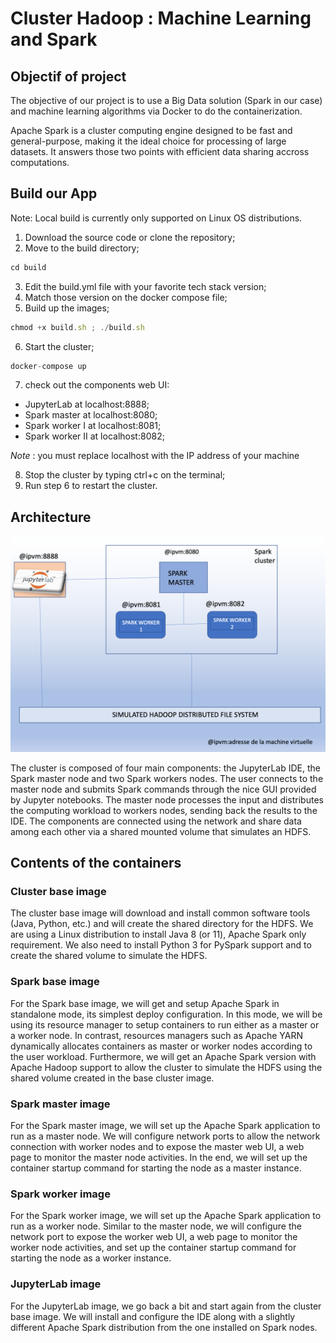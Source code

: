 # Cluster Hadoop : Machine Learning and Spark

## Objectif of project 

The objective of our project is to use a Big Data solution (Spark in our case) and machine learning algorithms via Docker to do the containerization.

Apache Spark is a cluster computing engine designed to be fast and general-purpose, making it the ideal choice for processing of large datasets. It answers those two points with efficient data sharing accross computations.

## Build our App

Note: Local build is currently only supported on Linux OS distributions.

1. Download the source code or clone the repository;
2. Move to the build directory;
```javascript
cd build
```
3. Edit the build.yml file with your favorite tech stack version;
4. Match those version on the docker compose file;
5. Build up the images;
```javascript
chmod +x build.sh ; ./build.sh
```
6. Start the cluster;
```javascript
docker-compose up
```
7. check out the components web UI:
- JupyterLab at localhost:8888;
- Spark master at localhost:8080;
- Spark worker I at localhost:8081;
- Spark worker II at localhost:8082;

*Note* : you must replace localhost with the IP address of your machine

8. Stop the cluster by typing ctrl+c on the terminal;
9. Run step 6 to restart the cluster.

## Architecture

![Alt text](https://github.com/chissi007/projet-docker/blob/main/build/workspace/data/architecture.png?raw=true "Title")

The cluster is composed of four main components: the JupyterLab IDE, the Spark master node and two Spark workers nodes. The user connects to the master node and submits Spark commands through the nice GUI provided by Jupyter notebooks. The master node processes the input and distributes the computing workload to workers nodes, sending back the results to the IDE. The components are connected using the network and share data among each other via a shared mounted volume that simulates an HDFS.

## Contents of the containers 

### Cluster base image
The cluster base image will download and install common software tools (Java, Python, etc.) and will create the shared directory for the HDFS.
We are using a Linux distribution to install Java 8 (or 11), Apache Spark only requirement. We also need to install Python 3 for PySpark support and to create the shared volume to simulate the HDFS.

### Spark base image
For the Spark base image, we will get and setup Apache Spark in standalone mode, its simplest deploy configuration. In this mode, we will be using its resource manager to setup containers to run either as a master or a worker node. In contrast, resources managers such as Apache YARN dynamically allocates containers as master or worker nodes according to the user workload. Furthermore, we will get an Apache Spark version with Apache Hadoop support to allow the cluster to simulate the HDFS using the shared volume created in the base cluster image.

### Spark master image
For the Spark master image, we will set up the Apache Spark application to run as a master node. We will configure network ports to allow the network connection with worker nodes and to expose the master web UI, a web page to monitor the master node activities. In the end, we will set up the container startup command for starting the node as a master instance.

### Spark worker image
For the Spark worker image, we will set up the Apache Spark application to run as a worker node. Similar to the master node, we will configure the network port to expose the worker web UI, a web page to monitor the worker node activities, and set up the container startup command for starting the node as a worker instance.

### JupyterLab image
For the JupyterLab image, we go back a bit and start again from the cluster base image. We will install and configure the IDE along with a slightly different Apache Spark distribution from the one installed on Spark nodes.
